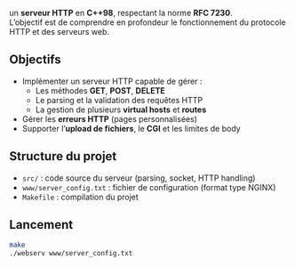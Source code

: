 un **serveur HTTP** en **C++98**, respectant la norme **RFC 7230**.  
L’objectif est de comprendre en profondeur le fonctionnement du protocole HTTP et des serveurs web.  

## Objectifs

- Implémenter un serveur HTTP capable de gérer :  
  - Les méthodes **GET**, **POST**, **DELETE**  
  - Le parsing et la validation des requêtes HTTP  
  - La gestion de plusieurs **virtual hosts** et **routes**  
- Gérer les **erreurs HTTP** (pages personnalisées)  
- Supporter l’**upload de fichiers**, le **CGI** et les limites de body  

## Structure du projet

- `src/` : code source du serveur (parsing, socket, HTTP handling)  
- `www/server_config.txt` : fichier de configuration (format type NGINX)  
- `Makefile` : compilation du projet  

## Lancement

```bash
make
./webserv www/server_config.txt
